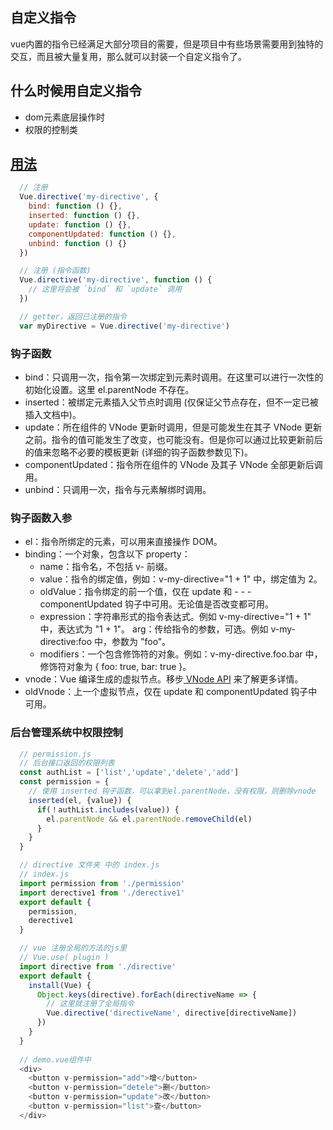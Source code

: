 ## 自定义指令
vue内置的指令已经满足大部分项目的需要，但是项目中有些场景需要用到独特的交互，而且被大量复用，那么就可以封装一个自定义指令了。

## 什么时候用自定义指令
- dom元素底层操作时
- 权限的控制类

## [用法](https://cn.vuejs.org/v2/guide/custom-directive.html)
```js
  // 注册
  Vue.directive('my-directive', {
    bind: function () {},
    inserted: function () {},
    update: function () {},
    componentUpdated: function () {},
    unbind: function () {}
  })

  // 注册 (指令函数)
  Vue.directive('my-directive', function () {
    // 这里将会被 `bind` 和 `update` 调用
  })

  // getter，返回已注册的指令
  var myDirective = Vue.directive('my-directive')
```
### 钩子函数
- bind：只调用一次，指令第一次绑定到元素时调用。在这里可以进行一次性的初始化设置。这里 el.parentNode 不存在。
- inserted：被绑定元素插入父节点时调用 (仅保证父节点存在，但不一定已被插入文档中)。
- update：所在组件的 VNode 更新时调用，但是可能发生在其子 VNode 更新之前。指令的值可能发生了改变，也可能没有。但是你可以通过比较更新前后的值来忽略不必要的模板更新 (详细的钩子函数参数见下)。
- componentUpdated：指令所在组件的 VNode 及其子 VNode 全部更新后调用。
- unbind：只调用一次，指令与元素解绑时调用。
### 钩子函数入参
- el：指令所绑定的元素，可以用来直接操作 DOM。
- binding：一个对象，包含以下 property：
  - name：指令名，不包括 v- 前缀。
  - value：指令的绑定值，例如：v-my-directive="1 + 1" 中，绑定值为 2。
  - oldValue：指令绑定的前一个值，仅在 update 和 - - - componentUpdated 钩子中可用。无论值是否改变都可用。
  - expression：字符串形式的指令表达式。例如 v-my-directive="1 + 1" 中，表达式为 "1 + 1"。
arg：传给指令的参数，可选。例如 v-my-directive:foo 中，参数为 "foo"。
  - modifiers：一个包含修饰符的对象。例如：v-my-directive.foo.bar 中，修饰符对象为 { foo: true, bar: true }。
- vnode：Vue 编译生成的虚拟节点。移步[ VNode API](https://cn.vuejs.org/v2/api/#VNode-%E6%8E%A5%E5%8F%A3) 来了解更多详情。
- oldVnode：上一个虚拟节点，仅在 update 和 componentUpdated 钩子中可用。

### 后台管理系统中权限控制
```js
  // permission.js
  // 后台接口返回的权限列表
  const authList = ['list','update','delete','add']
  const permission = {
    // 使用 inserted 钩子函数，可以拿到el.parentNode，没有权限，则删除vnode
    inserted(el, {value}) {
      if(！authList.includes(value)) {
        el.parentNode && el.parentNode.removeChild(el)
      }
    }
  }

  // directive 文件夹 中的 index.js
  // index.js
  import permission from './permission'
  import derective1 from './derective1'
  export default {
    permission,
    derective1
  }

  // vue 注册全局的方法的js里
  // Vue.use( plugin )
  import directive from './directive'
  export default {
    install(Vue) {
      Object.keys(directive).forEach(directiveName => {
        // 这里就注册了全局指令
        Vue.directive('directiveName', directive[directiveName])
      })
    }
  }
  
  // demo.vue组件中
  <div>
    <button v-permission="add">增</button>
    <button v-permission="detele">删</button>
    <button v-permission="update">改</button>
    <button v-permission="list">查</button>
  </div>
```